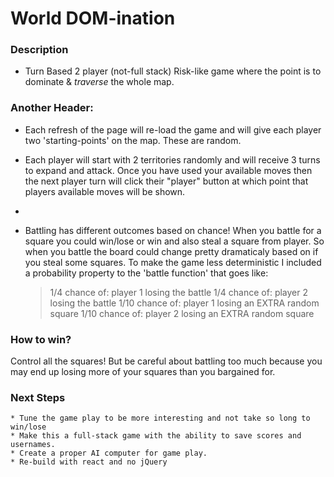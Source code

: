 # World DOM-ination

### Description

  * Turn Based 2 player (not-full stack) Risk-like game where the point is to dominate & _traverse_ the whole map.
  
### Another Header:
  - Each refresh of the page will re-load the game and will give each player two 'starting-points' on the map. These are random.
  
  - Each player will start with 2 territories randomly and will receive 3 turns to expand and attack. Once you have used your available moves then the next player turn will click their "player" button at which point that players available moves will be shown.
  
  - 
  - Battling has different outcomes based on chance! When you battle for a square you could win/lose or win and also steal a square from player. So when you battle the board could change pretty dramaticaly based on if you steal some squares. To make the game less deterministic I included a probability property to the 'battle function' that goes like:
    > 1/4 chance of: player 1 losing the battle
    > 1/4  chance of: player 2 losing the battle
    > 1/10 chance of: player 1 losing an EXTRA random square
    > 1/10 chance of: player 2 losing an EXTRA random square





### How to win?


Control all the squares! But be careful about battling too much because you may end up losing more of your squares than you bargained for.


### Next Steps

    * Tune the game play to be more interesting and not take so long to win/lose
    * Make this a full-stack game with the ability to save scores and usernames.
    * Create a proper AI computer for game play.
    * Re-build with react and no jQuery
